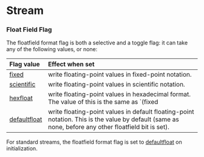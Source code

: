 # Stream



### Float Field Flag

The floatfield format flag is both a selective and a toggle flag: it can take any of the following values, or none:

| Flag value | Effect when set |
| :--- | :--- |
| [fixed](../header-files/ios.md#fixed-and-scientific) | write floating-point values in fixed-point notation. |
| [scientific](../header-files/ios.md#fixed-and-scientific) | write floating-point values in scientific notation. |
| [hexfloat](../header-files/ios.md#hexfloat-and-defaultfloat) | write floating-point values in hexadecimal format.  The value of this is the same as `(fixed|scientific)` |
| [defaultfloat](../header-files/ios.md#hexfloat-and-defaultfloat) | write floating-point values in default floating-point notation. This is the value by default \(same as none, before any other floatfield bit is set\). |

  
 For standard streams, the floatfield format flag is set to [defaultfloat](../header-files/ios.md#hexfloat-and-defaultfloat) on initialization.  


